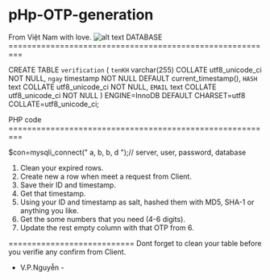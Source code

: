 # pHp-OTP-generation
From Việt Nam with love.
![alt text](https://github.com/vphnguyen/pHp-OTP-generator/blob/main/Table.png?raw=true)
DATABASE =========================================================

CREATE TABLE `verification` (
  `tenKH` varchar(255) COLLATE utf8_unicode_ci NOT NULL,
  `ngay` timestamp NOT NULL DEFAULT current_timestamp(),
  `HASH` text COLLATE utf8_unicode_ci NOT NULL,
  `EMAIL` text COLLATE utf8_unicode_ci NOT NULL
) ENGINE=InnoDB DEFAULT CHARSET=utf8 COLLATE=utf8_unicode_ci;

PHP code =========================================================

$con=mysqli_connect(" a, b, b, d ");// server, user, password, database
1. Clean your expired rows.
2. Create new a row when meet a request from Client.
3. Save their ID and timestamp.
4. Get that timestamp.
5. Using your ID and timestamp as salt, hashed them with MD5, SHA-1 or anything you like.
6. Get the some numbers that you need (4-6 digits).
7. Update the rest empty column with that OTP from 6.

===========================
Dont forget to clean your table before you verifie any confirm from Client.

- V.P.Nguyễn -
